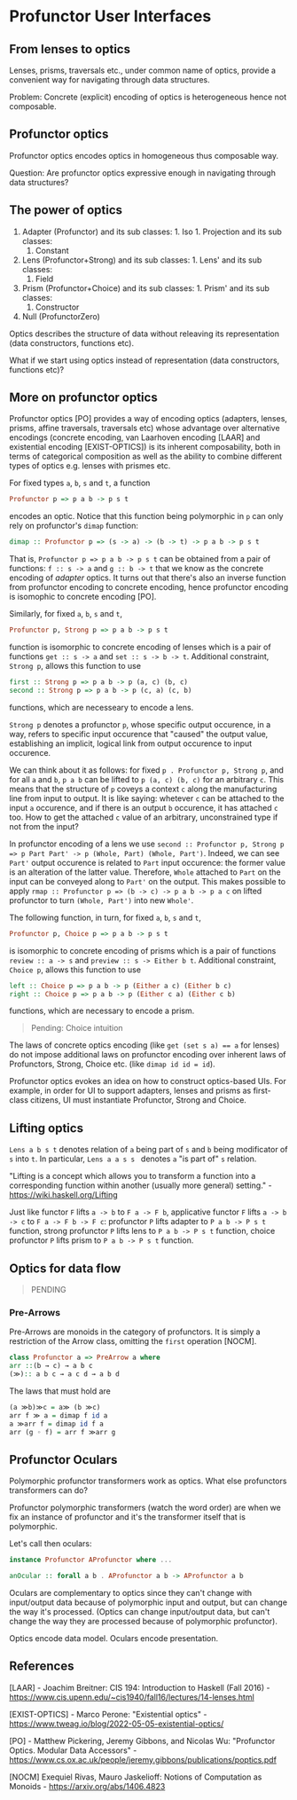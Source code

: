 # Profunctor User Interfaces

## From lenses to optics

Lenses, prisms, traversals etc., under common name of optics, provide a convenient way for navigating through data structures.

Problem: Concrete (explicit) encoding of optics is heterogeneous hence not composable.

## Profunctor optics

Profunctor optics encodes optics in homogeneous thus composable way.

Question: Are profunctor optics expressive enough in navigating through data structures?

## The power of optics

  1. Adapter (Profunctor) and its sub classes:
    1. Iso
    1. Projection and its sub classes:
      1. Constant
  1. Lens (Profunctor+Strong) and its sub classes:
    1. Lens' and its sub classes:
      1. Field
  1. Prism (Profunctor+Choice) and its sub classes:
    1. Prism' and its sub classes:
      1. Constructor
  1. Null (ProfunctorZero)

Optics describes the structure of data without releaving its representation (data constructors, functions etc).

What if we start using optics instead of representation (data constructors, functions etc)?

## More on profunctor optics

Profunctor optics [PO] provides a way of encoding optics (adapters, lenses, prisms, affine traversals, traversals etc) whose advantage over alternative encodings (concrete encoding, van Laarhoven encoding [LAAR] and existential encoding [EXIST-OPTICS]) is its inherent composability, both in terms of categorical composition as well as the ability to combine different types of optics e.g. lenses with prismes etc.

For fixed types `a`, `b`, `s` and `t`, a function
```haskell
Profunctor p => p a b -> p s t
```
encodes an optic.
Notice that this function being polymorphic in `p` can only rely on profunctor's `dimap` function:

```haskell
dimap :: Profunctor p => (s -> a) -> (b -> t) -> p a b -> p s t
```

That is, `Profunctor p => p a b -> p s t` can be obtained from a pair of functions: `f :: s -> a` and `g :: b -> t` that we know as the concrete encoding of *adapter* optics.
It turns out that there's also an inverse function from profunctor encoding to concrete encoding, hence profunctor encoding is isomophic to concrete encoding [PO].

Similarly, for fixed `a`, `b`, `s` and `t`,
```haskell
Profunctor p, Strong p => p a b -> p s t
```
function is isomorphic to concrete encoding of lenses which is a pair of functions `get :: s -> a` and `set :: s -> b -> t`.
Additional constraint, `Strong p`, allows this function to use

```haskell
first :: Strong p => p a b -> p (a, c) (b, c)
second :: Strong p => p a b -> p (c, a) (c, b)
```
functions, which are necesseary to encode a lens.

`Strong p` denotes a profunctor `p`, whose specific output occurence, in a way, refers to specific input occurence that "caused" the output value, establishing an implicit, logical link from output occurence to input occurence.

We can think about it as follows: for fixed `p . Profunctor p, Strong p`, and for all `a` and `b`, `p a b` can be lifted to `p (a, c) (b, c)` for an arbitrary `c`.
This means that the structure of `p` coveys a context `c` along the manufacturing line from input to output.
It is like saying: whetever `c` can be attached to the input `a` occurence, and if there is an output `b` occurence, it has attached `c` too.
How to get the attached `c` value of an arbitrary, unconstrained type if not from the input?

In profunctor encoding of a lens we use `second :: Profunctor p, Strong p => p Part Part' -> p (Whole, Part) (Whole, Part')`.
Indeed, we can see `Part'` output occurence is related to `Part` input occurence: the former value is an alteration of the latter value.
Therefore, `Whole` attached to `Part` on the input can be conveyed along to `Part'` on the output.
This makes possible to apply `rmap :: Profunctor p => (b -> c) -> p a b -> p a c` on lifted profunctor to turn `(Whole, Part')` into new `Whole'`.

The following function, in turn, for fixed `a`, `b`, `s` and `t`,
```haskell
Profunctor p, Choice p => p a b -> p s t
```
is isomorphic to concrete encoding of prisms which is a pair of functions `review :: a -> s` and `preview :: s -> Either b t`.
Additional constraint, `Choice p`, allows this function to use
```haskell
left :: Choice p => p a b -> p (Either a c) (Either b c)
right :: Choice p => p a b -> p (Either c a) (Either c b)
```
functions, which are necessary to encode a prism.

> Pending: Choice intuition

The laws of concrete optics encoding (like `get (set s a) == a` for lenses) do not impose additional laws on profunctor encoding over inherent laws of Profunctors, Strong, Choice etc. (like `dimap id id = id`).

Profunctor optics evokes an idea on how to construct optics-based UIs.
For example, in order for UI to support adapters, lenses and prisms as first-class citizens, UI must instantiate Profunctor, Strong and Choice.

## Lifting optics

`Lens a b s t` denotes relation of `a` being part of `s` and `b` being modificator of `s` into `t`.
In particular, `Lens a a s s ` denotes `a` "is part of" `s` relation.

"Lifting is a concept which allows you to transform a function into a corresponding function within another (usually more general) setting." - https://wiki.haskell.org/Lifting

Just like functor `F` lifts `a -> b` to `F a -> F b`,
applicative functor `F` lifts `a -> b -> c` to `F a -> F b -> F c`:
profunctor `P` lifts adapter to `P a b -> P s t` function,
strong profunctor `P` lifts lens to `P a b -> P s t` function,
choice profunctor `P` lifts prism to `P a b -> P s t` function.

## Optics for data flow

> PENDING

### Pre-Arrows

Pre-Arrows are monoids in the category of profunctors.
It is simply a restriction of the Arrow class, omitting the `first` operation [NOCM].

```haskell
class Profunctor a => PreArrow a where
arr ::(b → c) → a b c
(≫):: a b c → a c d → a b d
```

The laws that must hold are
```haskell
(a ≫b)≫c = a≫ (b ≫c)
arr f ≫ a = dimap f id a
a ≫arr f = dimap id f a
arr (g ◦ f) = arr f ≫arr g
```

## Profunctor Oculars

Polymorphic profunctor transformers work as optics.
What else profunctors transformers can do?

Profunctor polymorphic transformers (watch the word order) are when we fix an instance of profunctor and it's the transformer itself that is polymorphic.

Let's call then oculars:

```haskell
instance Profunctor AProfunctor where ...

anOcular :: forall a b . AProfunctor a b -> AProfunctor a b
```

Oculars are complementary to optics since they can't change with input/output data because of polymorphic input and output, but can change the way it's processed.
(Optics can change input/output data, but can't change the way they are processed because of polymorphic profunctor).

Optics encode data model.
Oculars encode presentation.

## References

[LAAR] - Joachim Breitner: CIS 194: Introduction to Haskell (Fall 2016) - https://www.cis.upenn.edu/~cis1940/fall16/lectures/14-lenses.html

[EXIST-OPTICS] - Marco Perone: "Existential optics" - https://www.tweag.io/blog/2022-05-05-existential-optics/

[PO] - Matthew Pickering, Jeremy Gibbons, and Nicolas Wu: "Profunctor Optics. Modular Data Accessors" - https://www.cs.ox.ac.uk/people/jeremy.gibbons/publications/poptics.pdf

[NOCM] Exequiel Rivas, Mauro Jaskelioff: Notions of Computation as Monoids - https://arxiv.org/abs/1406.4823
